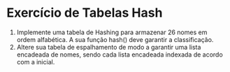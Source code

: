 # Exercício de Tabelas Hash

1. Implemente uma tabela de Hashing para armazenar 26 nomes em ordem alfabética. A sua função hash() deve garantir a classificação.
2. Altere sua tabela de espalhamento de modo a garantir uma lista encadeada de nomes, sendo cada lista encadeada indexada de acordo com a inicial.
